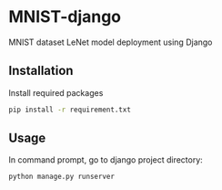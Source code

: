 # MNIST-django
MNIST dataset LeNet model deployment using Django

## Installation

Install required packages

```bash
pip install -r requirement.txt
```

## Usage

In command prompt, go to django project directory:

```python
python manage.py runserver
```
